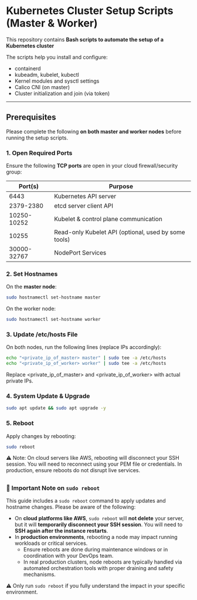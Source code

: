 #  Kubernetes Cluster Setup Scripts (Master & Worker)

This repository contains **Bash scripts to automate the setup of a Kubernetes cluster**

The scripts help you install and configure:
- containerd
- kubeadm, kubelet, kubectl
- Kernel modules and sysctl settings
- Calico CNI (on master)
- Cluster initialization and join (via token)

---

##  Prerequisites

Please complete the following **on both master and worker nodes** before running the setup scripts.

###  1. Open Required Ports

Ensure the following **TCP ports** are open in your cloud firewall/security group:

| Port(s)        | Purpose                                              |
|----------------|------------------------------------------------------|
| 6443           | Kubernetes API server                                 |
| 2379-2380      | etcd server client API                                |
| 10250-10252    | Kubelet & control plane communication                 |
| 10255          | Read-only Kubelet API (optional, used by some tools) |
| 30000-32767    | NodePort Services                                     |

###  2. Set Hostnames

On the **master node**:
```bash
sudo hostnamectl set-hostname master
```
On the worker node:
```bash
sudo hostnamectl set-hostname worker
```
### 3. Update /etc/hosts File
On both nodes, run the following lines (replace IPs accordingly):
```bash
echo "<private_ip_of_master> master" | sudo tee -a /etc/hosts
echo "<private_ip_of_worker> worker" | sudo tee -a /etc/hosts
```
Replace <private_ip_of_master> and <private_ip_of_worker> with actual private IPs.

### 4. System Update & Upgrade
```bash
sudo apt update && sudo apt upgrade -y
```
### 5. Reboot
Apply changes by rebooting:
```bash
sudo reboot
```
⚠️ Note: On cloud servers like AWS, rebooting will disconnect your SSH session. You will need to reconnect using your PEM file or credentials. In production, ensure reboots do not disrupt live services.
##
### 🔁 Important Note on `sudo reboot`

This guide includes a `sudo reboot` command to apply updates and hostname changes. Please be aware of the following:

- On **cloud platforms like AWS**, `sudo reboot` will **not delete** your server, but it will **temporarily disconnect your SSH session**. You will need to **SSH again after the instance restarts**.
- In **production environments**, rebooting a node may impact running workloads or critical services.
  - Ensure reboots are done during maintenance windows or in coordination with your DevOps team.
  - In real production clusters, node reboots are typically handled via automated orchestration tools with proper draining and safety mechanisms.

⚠️ Only run `sudo reboot` if you fully understand the impact in your specific environment.

